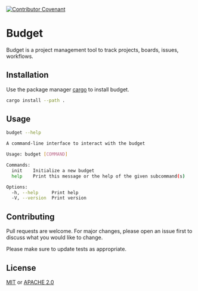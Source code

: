 [![Contributor Covenant](https://img.shields.io/badge/Contributor%20Covenant-2.1-4baaaa.svg)](code_of_conduct.md)

# Budget

Budget is a project management tool to track projects, boards, issues, workflows.

## Installation

Use the package manager [cargo](https://doc.rust-lang.org/cargo/getting-started/installation.html) to install budget.

```bash
cargo install --path .
```

## Usage

```bash
budget --help

A command-line interface to interact with the budget

Usage: budget [COMMAND]

Commands:
  init    Initialize a new budget
  help    Print this message or the help of the given subcommand(s)

Options:
  -h, --help     Print help
  -V, --version  Print version
```

## Contributing

Pull requests are welcome. For major changes, please open an issue first
to discuss what you would like to change.

Please make sure to update tests as appropriate.

## License

[MIT](https://choosealicense.com/licenses/mit/) or [APACHE 2.0](https://choosealicense.com/licenses/apache-2.0/)
